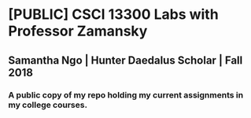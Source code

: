 # [PUBLIC] CSCI 13300 Labs with Professor Zamansky
## Samantha Ngo | Hunter Daedalus Scholar | Fall 2018
### A public copy of my repo holding my current assignments in my college courses.
